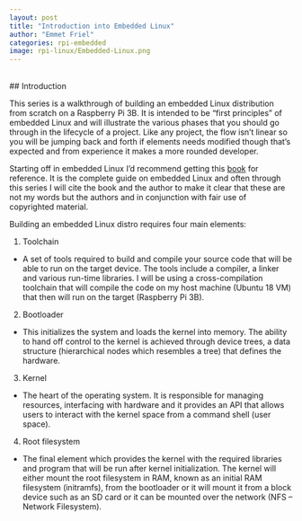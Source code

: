 ```yaml
---
layout: post
title: "Introduction into Embedded Linux"
author: "Emmet Friel"
categories: rpi-embedded
image: rpi-linux/Embedded-Linux.png
---
```


<br>
## Introduction

This series is a walkthrough of building an embedded Linux distribution from scratch on a Raspberry Pi 3B. It is intended to be “first principles” of embedded Linux and will illustrate the various phases that you should go through in the lifecycle of a project. Like any project, the flow isn’t linear so you will be jumping back and forth if elements needs modified though that’s expected and from experience it makes a more rounded developer. 
<br>

Starting off in embedded Linux I’d recommend getting this <a href="https://www.amazon.co.uk/Mastering-Embedded-Linux-Programming-potential/dp/1787283283" target="_blank_">book</a> for reference. It is the complete guide on embedded Linux and often through this series I will cite the book and the author to make it clear that these are not my words but the authors and in conjunction with fair use of copyrighted material. 

Building an embedded Linux distro requires four main elements:

1. Toolchain
- A set of tools required to build and compile your source code that will be able to run on the target device. The tools include a compiler, a linker and various run-time libraries. I will be using a cross-compilation toolchain that will compile the code on my host machine (Ubuntu 18 VM) that then will run on the target (Raspberry Pi 3B).

2. Bootloader
- This initializes the system and loads the kernel into memory. The ability to hand off control to the kernel is achieved through device trees, a data structure (hierarchical nodes which resembles a tree) that defines the hardware.

3. Kernel
- The heart of the operating system. It is responsible for managing resources, interfacing with hardware and it provides an API that allows users to interact with the kernel space from a command shell (user space). 

4. Root filesystem
- The final element which provides the kernel with the required libraries and program that will be run after kernel initialization. The kernel will either mount the root filesystem in RAM, known as an initial RAM filesystem (initramfs), from the bootloader or it will mount it from a block device such as an SD card or it can be mounted over the network (NFS – Network Filesystem).
